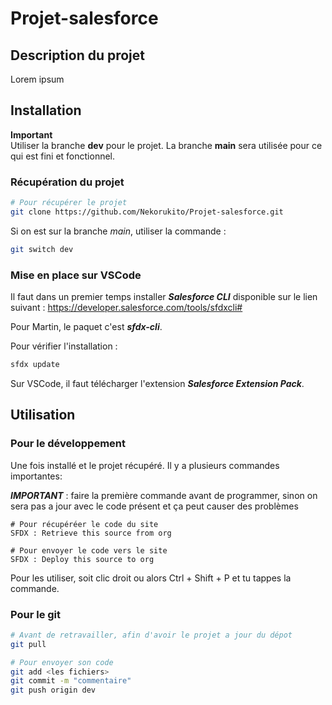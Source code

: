# Projet-salesforce

## Description du projet

Lorem ipsum

## Installation

**Important** \
Utiliser la branche **dev** pour le projet. La branche **main** sera utilisée pour ce qui est fini et fonctionnel.

### Récupération du projet

```sh
# Pour récupérer le projet
git clone https://github.com/Nekorukito/Projet-salesforce.git
```

Si on est sur la branche *main*, utiliser la commande :

```sh
git switch dev
```

### Mise en place sur VSCode

Il faut dans un premier temps installer ***Salesforce CLI*** disponible sur le lien suivant : https://developer.salesforce.com/tools/sfdxcli#

Pour Martin, le paquet c'est ***sfdx-cli***.

Pour vérifier l'installation :

```sh
sfdx update
```

Sur VSCode, il faut télécharger l'extension ***Salesforce Extension Pack***.

## Utilisation

### Pour le développement
Une fois installé et le projet récupéré. Il y a plusieurs commandes importantes:

***IMPORTANT*** : faire la première commande avant de programmer, sinon on sera pas a jour avec le code présent et ça peut causer des problèmes
```
# Pour récupéréer le code du site
SFDX : Retrieve this source from org

# Pour envoyer le code vers le site
SFDX : Deploy this source to org 
```

Pour les utiliser, soit clic droit ou alors Ctrl + Shift + P et tu tappes la commande.

### Pour le git

```sh
# Avant de retravailler, afin d'avoir le projet a jour du dépot
git pull

# Pour envoyer son code
git add <les fichiers>
git commit -m "commentaire"
git push origin dev
```
